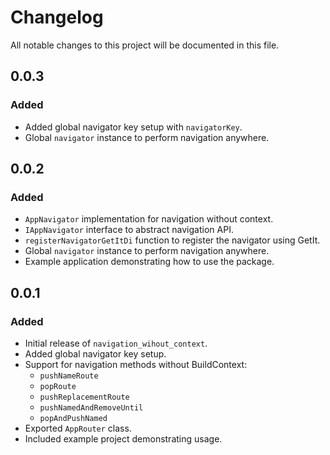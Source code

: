 # Changelog

All notable changes to this project will be documented in this file.

## 0.0.3

### Added
- Added global navigator key setup with `navigatorKey`. 
- Global `navigator` instance to perform navigation anywhere. 


## 0.0.2

### Added
* `AppNavigator` implementation for navigation without context.
* `IAppNavigator` interface to abstract navigation API.
* `registerNavigatorGetItDi` function to register the navigator using GetIt.
* Global `navigator` instance to perform navigation anywhere.
* Example application demonstrating how to use the package.


## 0.0.1
### Added
- Initial release of `navigation_wihout_context`.
- Added global navigator key setup.
- Support for navigation methods without BuildContext:
    - `pushNameRoute`
    - `popRoute`
    - `pushReplacementRoute`
    - `pushNamedAndRemoveUntil`
    - `popAndPushNamed`
- Exported `AppRouter` class.
- Included example project demonstrating usage.




